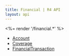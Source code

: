 ```yaml
---
title: Financial | R4 API
layout: api
---
```


<%= render '/financial.*' %>
* [Account](../financial/account)
* [Coverage](../financial/coverage)
* [FinancialTransaction](../financial/financial-transaction)

